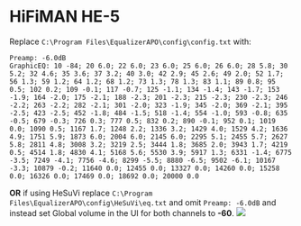 # HiFiMAN HE-5
Replace `C:\Program Files\EqualizerAPO\config\config.txt` with:
```
Preamp: -6.0dB
GraphicEQ: 10 -84; 20 6.0; 22 6.0; 23 6.0; 25 6.0; 26 6.0; 28 5.8; 30 5.2; 32 4.6; 35 3.6; 37 3.2; 40 3.0; 42 2.9; 45 2.6; 49 2.0; 52 1.7; 56 1.3; 59 1.2; 64 1.2; 68 1.2; 73 1.3; 78 1.3; 83 1.1; 89 0.8; 95 0.5; 102 0.2; 109 -0.1; 117 -0.7; 125 -1.1; 134 -1.4; 143 -1.7; 153 -1.9; 164 -2.0; 175 -2.1; 188 -2.3; 201 -2.3; 215 -2.3; 230 -2.3; 246 -2.2; 263 -2.2; 282 -2.1; 301 -2.0; 323 -1.9; 345 -2.0; 369 -2.1; 395 -2.5; 423 -2.5; 452 -1.8; 484 -1.5; 518 -1.4; 554 -1.0; 593 -0.8; 635 -0.5; 679 -0.3; 726 0.3; 777 0.5; 832 0.2; 890 -0.1; 952 0.1; 1019 0.0; 1090 0.5; 1167 1.7; 1248 2.2; 1336 3.2; 1429 4.0; 1529 4.2; 1636 4.9; 1751 5.9; 1873 6.0; 2004 6.0; 2145 6.0; 2295 5.1; 2455 5.7; 2627 5.8; 2811 4.8; 3008 3.2; 3219 2.5; 3444 1.8; 3685 2.0; 3943 1.7; 4219 0.5; 4514 1.8; 4830 4.1; 5168 5.6; 5530 3.9; 5917 1.3; 6331 -1.4; 6775 -3.5; 7249 -4.1; 7756 -4.6; 8299 -5.5; 8880 -6.5; 9502 -6.1; 10167 -3.3; 10879 -0.2; 11640 0.0; 12455 0.0; 13327 0.0; 14260 0.0; 15258 0.0; 16326 0.0; 17469 0.0; 18692 0.0; 20000 0.0
```
**OR** if using HeSuVi replace `C:\Program Files\EqualizerAPO\config\HeSuVi\eq.txt` and omit `Preamp: -6.0dB` and instead set Global volume in the UI for both channels to **-60**.
![](https://raw.githubusercontent.com/jaakkopasanen/AutoEq/master/results/Headphone.com/headphoncecom/onear/HiFiMAN%20HE-5/HiFiMAN%20HE-5.png)